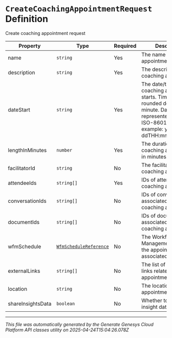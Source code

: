 # `CreateCoachingAppointmentRequest` Definition

Create coaching appointment request

| Property | Type | Required | Description |
|----------|------|----------|-------------|
| name | `string` | Yes | The name of coaching appointment. |
| description | `string` | Yes | The description of coaching appointment. |
| dateStart | `string` | Yes | The date/time the coaching appointment starts. Times will be rounded down to the minute. Date time is represented as an ISO-8601 string. For example: yyyy-MM-ddTHH:mm:ss[.mmm]Z |
| lengthInMinutes | `number` | Yes | The duration of coaching appointment in minutes. |
| facilitatorId | `string` | No | The facilitator ID of coaching appointment. |
| attendeeIds | `string[]` | Yes | IDs of attendees in the coaching appointment. |
| conversationIds | `string[]` | No | IDs of conversations associated with this coaching appointment. |
| documentIds | `string[]` | No | IDs of documents associated with this coaching appointment. |
| wfmSchedule | [`WfmScheduleReference`](wfmschedulereference-definition.md) | No | The Workforce Management schedule the appointment is associated with. |
| externalLinks | `string[]` | No | The list of external links related to the appointment |
| location | `string` | No | The location of the appointment |
| shareInsightsData | `boolean` | No | Whether to share the insight data |

---

*This file was automatically generated by the Generate Genesys Cloud Platform API classes utility on 2025-04-24T15:04:26.078Z*